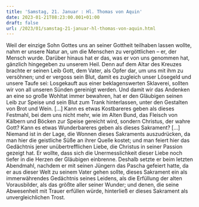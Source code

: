 ```yaml
---
title: 'Samstag, 21. Januar : Hl. Thomas von Aquin'
date: 2023-01-21T08:23:00.001+01:00
draft: false
url: /2023/01/samstag-21-januar-hl-thomas-von-aquin.html
---
```


Weil der einzige Sohn Gottes uns an seiner Gottheit teilhaben lassen wollte, nahm er unsere Natur an, um die Menschen zu vergöttlichen – er, der Mensch wurde. Darüber hinaus hat er das, was er von uns genommen hat, gänzlich hingegeben zu unserem Heil. Denn auf dem Altar des Kreuzes brachte er seinen Leib Gott, dem Vater, als Opfer dar, um uns mit ihm zu versöhnen; und er vergoss sein Blut, damit es zugleich unser Lösegeld und unsere Taufe sei: Losgekauft aus einer beklagenswerten Sklaverei, sollten wir von all unseren Sünden gereinigt werden. Und damit wir das Andenken an eine so große Wohltat immer bewahren, hat er den Gläubigen seinen Leib zur Speise und sein Blut zum Trank hinterlassen, unter den Gestalten von Brot und Wein. \[…\] Kann es etwas Kostbareres geben als dieses Festmahl, bei dem uns nicht mehr, wie im Alten Bund, das Fleisch von Kälbern und Böcken zur Speise gereicht wird, sondern Christus, der wahre Gott? Kann es etwas Wunderbareres geben als dieses Sakrament? \[…\] Niemand ist in der Lage, die Wonnen dieses Sakraments auszudrücken, da man hier die geistliche Süße an ihrer Quelle kostet; und man feiert hier das Gedächtnis jener unübertrefflichen Liebe, die Christus in seiner Passion gezeigt hat. Er wollte, dass sich die Unermesslichkeit dieser Liebe noch tiefer in die Herzen der Gläubigen einbrenne. Deshalb setzte er beim letzten Abendmahl, nachdem er mit seinen Jüngern das Pascha gefeiert hatte, da er aus dieser Welt zu seinem Vater gehen sollte, dieses Sakrament ein als immerwährendes Gedächtnis seines Leidens, als die Erfüllung der alten Vorausbilder, als das größte aller seiner Wunder; und denen, die seine Abwesenheit mit Trauer erfüllen würde, hinterließ er dieses Sakrament als unvergleichlichen Trost.